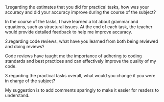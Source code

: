 1.regarding the estimates that you did for practical tasks,
how was your accuracy and did your accuracy 
improve during the course of the subject?

In the course of the tasks, I have learned a lot about 
grammar and equations, such as structural issues. 
At the end of each task, the teacher would provide
detailed feedback to help me improve accuracy.

2.regarding code reviews, what have you 
learned from both being reviewed and doing reviews?

Code reviews have taught me the importance of 
adhering to coding standards and best practices 
and can effectively improve the quality of my code.

3.regarding the practical tasks overall, 
what would you change if you were in charge 
of the subject?

My suggestion is to add comments sparingly
to make it easier for readers to understand.